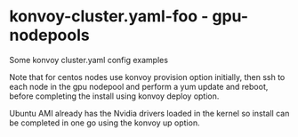 # konvoy-cluster.yaml-foo - gpu-nodepools
Some konvoy cluster.yaml config examples

Note that for centos nodes use konvoy provision option initially, then ssh to each node in the gpu nodepool and perform a yum update and reboot, before completing the install using konvoy deploy option.

Ubuntu AMI already has the Nvidia drivers loaded in the kernel so install can be completed in one go using the konvoy up option.

